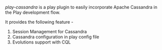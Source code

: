*play-cassandra* is a play plugin to easily incorporate Apache Cassandra in the Play development flow.

It provides the following feature -
1. Session Management for Cassandra
2. Cassandra configuration in play config file
3. Evolutions support with CQL

